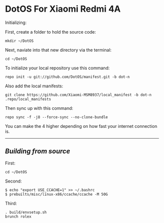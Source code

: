 DotOS For Xiaomi Redmi 4A
=========================

Initializing:

First, create a folder to hold the source code: 

	mkdir ~/DotOS

Next, naviate into that new directory via the terminal:

	cd ~/DotOS

To initialize your local repository use this command:

	repo init -u git://github.com/DotOS/manifest.git -b dot-n

Also add the local manifests:

	git clone https://github.com/Xiaomi-MSM8937/local_manifest -b dot-n .repo/local_manifests

Then sync up with this command:

	repo sync -f -j8 --force-sync --no-clone-bundle
	
You can make the 4 higher depending on how fast your internet connection is. 

-------------
 
_Building from source_
---------------

First:

	cd ~/DotOS

Second:

	$ echo "export USE_CCACHE=1" >> ~/.bashrc
	$ prebuilts/misc/linux-x86/ccache/ccache -M 50G

Third:

	. build/envsetup.sh
	brunch rolex
